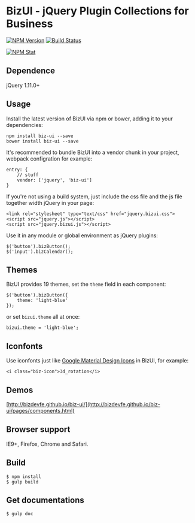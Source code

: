 BizUI - jQuery Plugin Collections for Business
===============

[![NPM Version][npm-image]][npm-url]
[![Build Status][travis-image]][travis-url]

[![NPM Stat][npm-stat-image]][npm-stat-url]

[npm-image]: http://img.shields.io/npm/v/biz-ui.svg
[npm-url]: https://npmjs.org/package/biz-ui

[travis-image]: https://travis-ci.org/bizdevfe/biz-ui.svg
[travis-url]: https://travis-ci.org/bizdevfe/biz-ui

[npm-stat-image]: https://nodei.co/npm/biz-ui.png?downloads=true
[npm-stat-url]: https://nodei.co/npm/biz-ui

Dependence
--------
jQuery 1.11.0+

Usage
--------
Install the latest version of BizUI via npm or bower, adding it to your dependencies:

	npm install biz-ui --save
	bower install biz-ui --save

It's recommended to bundle BizUI into a vendor chunk in your project, webpack configration for example:

    entry: {
        // stuff
        vendor: ['jquery', 'biz-ui']
    }

If you're not using a build system, just include the css file and the js file together width jQuery in your page:

    <link rel="stylesheet" type="text/css" href="jquery.bizui.css">
    <script src="jquery.js"></script>
    <script src="jquery.bizui.js"></script>

Use it in any module or global environment as jQuery plugins:

    $('button').bizButton();
	$('input').bizCalendar();

Themes
--------
BizUI provides 19 themes, set the `theme` field in each component:

    $('button').bizButton({
	    theme: 'light-blue'
    });

or set `bizui.theme` all at once:

    bizui.theme = 'light-blue';

Iconfonts
--------
Use iconfonts just like [Google Material Design Icons](https://material.io/icons/) in BizUI, for example:

    <i class="biz-icon">3d_rotation</i>

Demos
--------
[http://bizdevfe.github.io/biz-ui/](http://bizdevfe.github.io/biz-ui/pages/components.html)

Browser support
--------
IE9+, Firefox, Chrome and Safari.

Build
--------
    $ npm install
    $ gulp build

Get documentations
--------
    $ gulp doc
